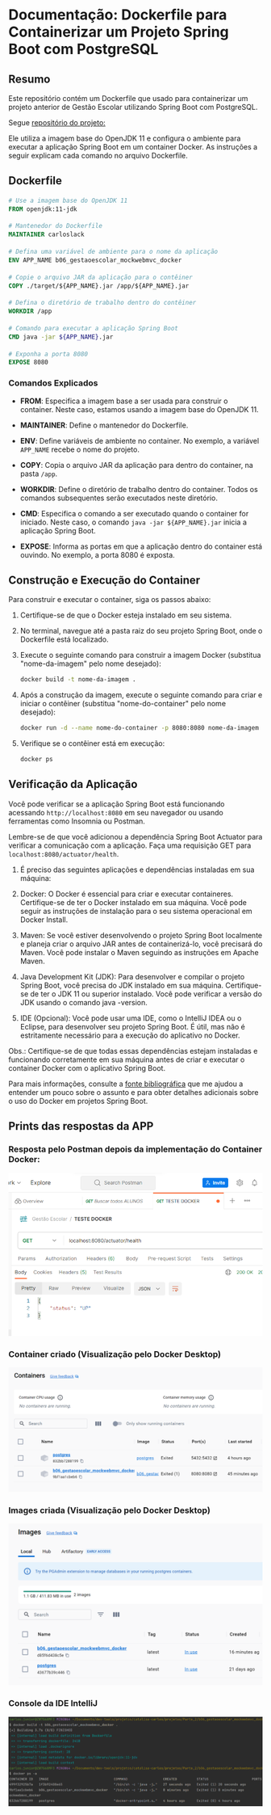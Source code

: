 # Documentação: Dockerfile para Containerizar um Projeto Spring Boot com PostgreSQL

## Resumo
Este repositório contém um Dockerfile que usado para containerizar um projeto anterior de Gestão Escolar utilizando Spring Boot com PostgreSQL. 

Segue [repositório do projeto: ](https://github.com/carloslaczynskizup/ProjetoZero/tree/main/projetos/Parte_2/b03_GestaoEscolar_MockWebMVC)

Ele utiliza a imagem base do OpenJDK 11 e configura o ambiente para executar a aplicação Spring Boot em um container Docker. 
As instruções a seguir explicam cada comando no arquivo Dockerfile.

## Dockerfile
```Dockerfile
# Use a imagem base do OpenJDK 11
FROM openjdk:11-jdk

# Mantenedor do Dockerfile
MAINTAINER carloslack

# Defina uma variável de ambiente para o nome da aplicação
ENV APP_NAME b06_gestaoescolar_mockwebmvc_docker

# Copie o arquivo JAR da aplicação para o contêiner
COPY ./target/${APP_NAME}.jar /app/${APP_NAME}.jar

# Defina o diretório de trabalho dentro do contêiner
WORKDIR /app

# Comando para executar a aplicação Spring Boot
CMD java -jar ${APP_NAME}.jar

# Exponha a porta 8080
EXPOSE 8080
```

### Comandos Explicados
- **FROM**: Especifica a imagem base a ser usada para construir o container. Neste caso, estamos usando a imagem base do OpenJDK 11.

- **MAINTAINER**: Define o mantenedor do Dockerfile.

- **ENV**: Define variáveis de ambiente no container. No exemplo, a variável `APP_NAME` recebe o nome do projeto.

- **COPY**: Copia o arquivo JAR da aplicação para dentro do container, na pasta `/app`.

- **WORKDIR**: Define o diretório de trabalho dentro do container. Todos os comandos subsequentes serão executados neste diretório.

- **CMD**: Especifica o comando a ser executado quando o container for iniciado. Neste caso, o comando `java -jar ${APP_NAME}.jar` inicia a aplicação Spring Boot.

- **EXPOSE**: Informa as portas em que a aplicação dentro do container está ouvindo. No exemplo, a porta 8080 é exposta.

## Construção e Execução do Container
Para construir e executar o container, siga os passos abaixo:

1. Certifique-se de que o Docker esteja instalado em seu sistema.

2. No terminal, navegue até a pasta raiz do seu projeto Spring Boot, onde o Dockerfile está localizado.

3. Execute o seguinte comando para construir a imagem Docker (substitua "nome-da-imagem" pelo nome desejado):
   ```bash
   docker build -t nome-da-imagem .
   ```

4. Após a construção da imagem, execute o seguinte comando para criar e iniciar o contêiner (substitua "nome-do-container" pelo nome desejado):
   ```bash
   docker run -d --name nome-do-container -p 8080:8080 nome-da-imagem
   ```

5. Verifique se o contêiner está em execução:
   ```bash
   docker ps
   ```

## Verificação da Aplicação
Você pode verificar se a aplicação Spring Boot está funcionando acessando `http://localhost:8080` em seu navegador ou usando ferramentas como Insomnia ou Postman.

Lembre-se de que você adicionou a dependência Spring Boot Actuator para verificar a comunicação com a aplicação. Faça uma requisição GET para `localhost:8080/actuator/health`.

1. É preciso das seguintes aplicações e dependências instaladas em sua máquina:

2. Docker: O Docker é essencial para criar e executar containeres. Certifique-se de ter o Docker instalado em sua máquina. Você pode seguir as instruções de instalação para o seu sistema operacional em Docker Install.

3. Maven: Se você estiver desenvolvendo o projeto Spring Boot localmente e planeja criar o arquivo JAR antes de containerizá-lo, você precisará do Maven. Você pode instalar o Maven seguindo as instruções em Apache Maven.

4. Java Development Kit (JDK): Para desenvolver e compilar o projeto Spring Boot, você precisa do JDK instalado em sua máquina. Certifique-se de ter o JDK 11 ou superior instalado. Você pode verificar a versão do JDK usando o comando java -version.

5. IDE (Opcional): Você pode usar uma IDE, como o IntelliJ IDEA ou o Eclipse, para desenvolver seu projeto Spring Boot. É útil, mas não é estritamente necessário para a execução do aplicativo no Docker.

    
Obs.: Certifique-se de que todas essas dependências estejam instaladas e funcionando corretamente em sua máquina antes de criar e executar o container Docker com o aplicativo Spring Boot.

Para mais informações, consulte a [fonte bibliográfica](https://www.linkedin.com/pulse/utilizando-o-docker-em-seus-projetos-spring-boot-da-rosa/?originalSubdomain=pt) que me ajudou a entender um pouco sobre o assunto e para obter detalhes adicionais sobre o uso do Docker em projetos Spring Boot.

## Prints das respostas da APP

### Resposta pelo Postman depois da implementação do Container Docker:

![img.png](img.png)

### Container criado (Visualização pelo Docker Desktop)

![img_1.png](img_1.png)

### Images criada (Visualização pelo Docker Desktop)

![img_2.png](img_2.png)

### Console da IDE IntelliJ

![img_3.png](img_3.png)

